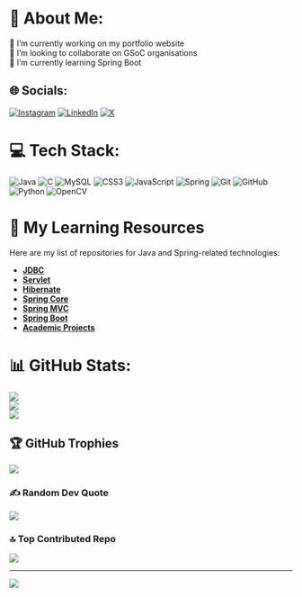 # 💫 About Me:
🔭 I’m currently working on my portfolio website  
👯 I’m looking to collaborate on GSoC organisations  
🌱 I’m currently learning Spring Boot  

## 🌐 Socials:
[![Instagram](https://img.shields.io/badge/Instagram-%23E4405F.svg?logo=Instagram&logoColor=white)](https://instagram.com/vivek_jd_155) 
[![LinkedIn](https://img.shields.io/badge/LinkedIn-%230077B5.svg?logo=linkedin&logoColor=white)](https://linkedin.com/in/vivek-dhamanemath-38047a255) 
[![X](https://img.shields.io/badge/X-black.svg?logo=X&logoColor=white)](https://x.com/vivekjd15)  

# 💻 Tech Stack:
![Java](https://img.shields.io/badge/java-%23ED8B00.svg?style=for-the-badge&logo=openjdk&logoColor=white) 
![C](https://img.shields.io/badge/c-%2300599C.svg?style=for-the-badge&logo=c&logoColor=white) 
![MySQL](https://img.shields.io/badge/mysql-4479A1.svg?style=for-the-badge&logo=mysql&logoColor=white) 
![CSS3](https://img.shields.io/badge/css3-%231572B6.svg?style=for-the-badge&logo=css3&logoColor=white) 
![JavaScript](https://img.shields.io/badge/javascript-%23323330.svg?style=for-the-badge&logo=javascript&logoColor=%23F7DF1E) 
![Spring](https://img.shields.io/badge/spring-%236DB33F.svg?style=for-the-badge&logo=spring&logoColor=white) 
![Git](https://img.shields.io/badge/git-%23F05033.svg?style=for-the-badge&logo=git&logoColor=white) 
![GitHub](https://img.shields.io/badge/github-%23121011.svg?style=for-the-badge&logo=github&logoColor=white) 
![Python](https://img.shields.io/badge/python-3670A0?style=for-the-badge&logo=python&logoColor=ffdd54) 
![OpenCV](https://img.shields.io/badge/opencv-%23white.svg?style=for-the-badge&logo=opencv&logoColor=white) 

# 📂 My Learning Resources
Here are my list of repositories for Java and Spring-related technologies:

- [**JDBC**](https://github.com/stars/vivek-dhamanemath/lists/spring-boot)  
- [**Servlet**](https://github.com/stars/vivek-dhamanemath/lists/servlet)  
- [**Hibernate**](https://github.com/stars/vivek-dhamanemath/lists/hibernate)  
- [**Spring Core**](https://github.com/stars/vivek-dhamanemath/lists/spring-core)  
- [**Spring MVC**](https://github.com/stars/vivek-dhamanemath/lists/spring-mvc)  
- [**Spring Boot**](https://github.com/stars/vivek-dhamanemath/lists/spring-boot)
- [**Academic Projects**](https://github.com/stars/vivek-dhamanemath/lists/academic-projects) 

# 📊 GitHub Stats:
![](https://github-readme-stats.vercel.app/api?username=vivek-dhamanemath&theme=dark&hide_border=false&include_all_commits=true&count_private=false)  
![](https://github-readme-streak-stats.herokuapp.com/?user=vivek-dhamanemath&theme=dark&hide_border=false)  
![](https://github-readme-stats.vercel.app/api/top-langs/?username=vivek-dhamanemath&theme=dark&hide_border=false&include_all_commits=true&count_private=false&layout=compact)  

## 🏆 GitHub Trophies
![](https://github-profile-trophy.vercel.app/?username=vivek-dhamanemath&theme=radical&no-frame=false&no-bg=true&margin-w=4)  

### ✍️ Random Dev Quote
![](https://quotes-github-readme.vercel.app/api?type=horizontal&theme=radical)  

### 🔝 Top Contributed Repo
![](https://github-contributor-stats.vercel.app/api?username=vivek-dhamanemath&limit=5&theme=dark&combine_all_yearly_contributions=true)  

---
[![](https://visitcount.itsvg.in/api?id=vivek-dhamanemath&icon=0&color=0)](https://visitcount.itsvg.in)
